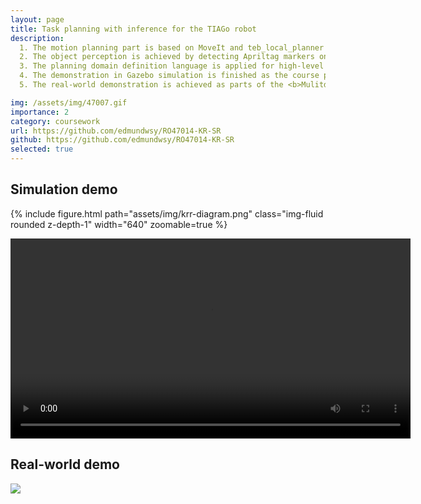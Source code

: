 ```yaml
---
layout: page
title: Task planning with inference for the TIAGo robot
description:
  1. The motion planning part is based on MoveIt and teb_local_planner <br>
  2. The object perception is achieved by detecting Apriltag markers on the objects <br>
  3. The planning domain definition language is applied for high-level reasoning and task planning <br>
  4. The demonstration in Gazebo simulation is finished as the course project of <b>Knowledge Representation and Symbolic Reasoning</b> at TU Delft. <br>
  5. The real-world demonstration is achieved as parts of the <b>Mulitdisciplinary Project</b>

img: /assets/img/47007.gif
importance: 2
category: coursework
url: https://github.com/edmundwsy/RO47014-KR-SR
github: https://github.com/edmundwsy/RO47014-KR-SR
selected: true
---
```


## Simulation demo

{% include figure.html path="assets/img/krr-diagram.png" class="img-fluid rounded z-depth-1" width="640" zoomable=true %}

<video controls autoplay="true" width="640">
    <source src="/assets/img/krr-gazebo.mp4" type="video/mp4">
    Download the
    <a href="/assets/img/krr-gazebo.mp4">MP4</a>
    video.
</video>

## Real-world demo

![](/assets/img/47007.gif)
